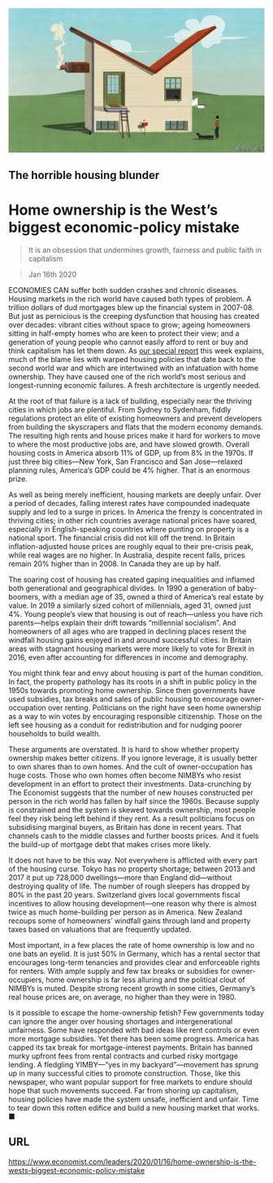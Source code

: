 ![](./images/20200118_LDD001.jpg)

## The horrible housing blunder

# Home ownership is the West’s biggest economic-policy mistake

> It is an obsession that undermines growth, fairness and public faith in capitalism

> Jan 16th 2020

ECONOMIES CAN suffer both sudden crashes and chronic diseases. Housing markets in the rich world have caused both types of problem. A trillion dollars of dud mortgages blew up the financial system in 2007-08. But just as pernicious is the creeping dysfunction that housing has created over decades: vibrant cities without space to grow; ageing homeowners sitting in half-empty homes who are keen to protect their view; and a generation of young people who cannot easily afford to rent or buy and think capitalism has let them down. As [our special report](https://www.economist.com//special-report/2020/01/16/housing-is-at-the-root-of-many-of-the-rich-worlds-problems) this week explains, much of the blame lies with warped housing policies that date back to the second world war and which are intertwined with an infatuation with home ownership. They have caused one of the rich world’s most serious and longest-running economic failures. A fresh architecture is urgently needed.

At the root of that failure is a lack of building, especially near the thriving cities in which jobs are plentiful. From Sydney to Sydenham, fiddly regulations protect an elite of existing homeowners and prevent developers from building the skyscrapers and flats that the modern economy demands. The resulting high rents and house prices make it hard for workers to move to where the most productive jobs are, and have slowed growth. Overall housing costs in America absorb 11% of GDP, up from 8% in the 1970s. If just three big cities—New York, San Francisco and San Jose—relaxed planning rules, America’s GDP could be 4% higher. That is an enormous prize. 

As well as being merely inefficient, housing markets are deeply unfair. Over a period of decades, falling interest rates have compounded inadequate supply and led to a surge in prices. In America the frenzy is concentrated in thriving cities; in other rich countries average national prices have soared, especially in English-speaking countries where punting on property is a national sport. The financial crisis did not kill off the trend. In Britain inflation-adjusted house prices are roughly equal to their pre-crisis peak, while real wages are no higher. In Australia, despite recent falls, prices remain 20% higher than in 2008. In Canada they are up by half. 

The soaring cost of housing has created gaping inequalities and inflamed both generational and geographical divides. In 1990 a generation of baby-boomers, with a median age of 35, owned a third of America’s real estate by value. In 2019 a similarly sized cohort of millennials, aged 31, owned just 4%. Young people’s view that housing is out of reach—unless you have rich parents—helps explain their drift towards “millennial socialism”. And homeowners of all ages who are trapped in declining places resent the windfall housing gains enjoyed in and around successful cities. In Britain areas with stagnant housing markets were more likely to vote for Brexit in 2016, even after accounting for differences in income and demography.



You might think fear and envy about housing is part of the human condition. In fact, the property pathology has its roots in a shift in public policy in the 1950s towards promoting home ownership. Since then governments have used subsidies, tax breaks and sales of public housing to encourage owner-occupation over renting. Politicians on the right have seen home ownership as a way to win votes by encouraging responsible citizenship. Those on the left see housing as a conduit for redistribution and for nudging poorer households to build wealth.

These arguments are overstated. It is hard to show whether property ownership makes better citizens. If you ignore leverage, it is usually better to own shares than to own homes. And the cult of owner-occupation has huge costs. Those who own homes often become NIMBYs who resist development in an effort to protect their investments. Data-crunching by The Economist suggests that the number of new houses constructed per person in the rich world has fallen by half since the 1960s. Because supply is constrained and the system is skewed towards ownership, most people feel they risk being left behind if they rent. As a result politicians focus on subsidising marginal buyers, as Britain has done in recent years. That channels cash to the middle classes and further boosts prices. And it fuels the build-up of mortgage debt that makes crises more likely.

It does not have to be this way. Not everywhere is afflicted with every part of the housing curse. Tokyo has no property shortage; between 2013 and 2017 it put up 728,000 dwellings—more than England did—without destroying quality of life. The number of rough sleepers has dropped by 80% in the past 20 years. Switzerland gives local governments fiscal incentives to allow housing development—one reason why there is almost twice as much home-building per person as in America. New Zealand recoups some of homeowners’ windfall gains through land and property taxes based on valuations that are frequently updated.

Most important, in a few places the rate of home ownership is low and no one bats an eyelid. It is just 50% in Germany, which has a rental sector that encourages long-term tenancies and provides clear and enforceable rights for renters. With ample supply and few tax breaks or subsidies for owner-occupiers, home ownership is far less alluring and the political clout of NIMBYs is muted. Despite strong recent growth in some cities, Germany’s real house prices are, on average, no higher than they were in 1980.

Is it possible to escape the home-ownership fetish? Few governments today can ignore the anger over housing shortages and intergenerational unfairness. Some have responded with bad ideas like rent controls or even more mortgage subsidies. Yet there has been some progress. America has capped its tax break for mortgage-interest payments. Britain has banned murky upfront fees from rental contracts and curbed risky mortgage lending. A fledgling YIMBY—“yes in my backyard”—movement has sprung up in many successful cities to promote construction. Those, like this newspaper, who want popular support for free markets to endure should hope that such movements succeed. Far from shoring up capitalism, housing policies have made the system unsafe, inefficient and unfair. Time to tear down this rotten edifice and build a new housing market that works. ■



## URL

https://www.economist.com/leaders/2020/01/16/home-ownership-is-the-wests-biggest-economic-policy-mistake
